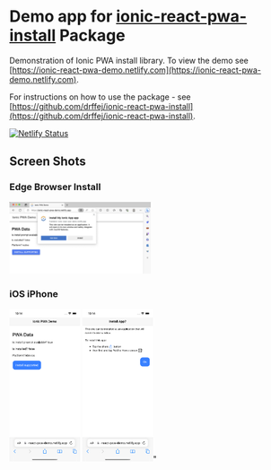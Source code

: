 # Demo app for [ionic-react-pwa-install](https://www.npmjs.com/package/ionic-react-pwa-install) Package

Demonstration of Ionic PWA install library.   To view the demo see [https://ionic-react-pwa-demo.netlify.com](https://ionic-react-pwa-demo.netlify.com).

For instructions on how to use the package - see [https://github.com/drffej/ionic-react-pwa-install](https://github.com/drffej/ionic-react-pwa-install).



[![Netlify Status](https://api.netlify.com/api/v1/badges/e391ebf8-7b31-4537-bc7a-58ff7e67a8e1/deploy-status)](https://app.netlify.com/sites/ionic-react-pwa-demo/deploys)

## Screen Shots

### Edge Browser Install

<img src="./screenshots/pwaedge.png" width="50%">

### iOS iPhone

<img src="./screenshots/pwaios2.png" width="25%">
<img src="./screenshots/pwaios1.png" width="25%">"
